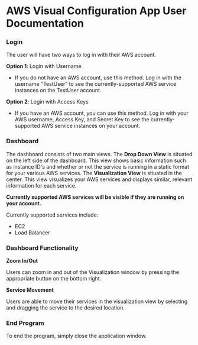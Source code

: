 # AWS Visual Configuration App User Documentation

### Login
The user will have two ways to log in with their AWS account.

**Option 1**: Login with Username
- If you do not have an AWS account, use this method. Log in with the username "TestUser" to see the currently-supported AWS service instances on the TestUser account.

**Option 2**: Login with Access Keys
- If you have an AWS account, you can use this method. Log in with your AWS username, Access Key, and Secret Key to see the currently-supported AWS service instances on your account.

### Dashboard

The dashboard consists of two main views.
The **Drop Down View** is situated on the left side of the dashboard. 
This view shows basic information such as instance ID's and whether or not the service is running in a static format for your various AWS services.
The **Visualization View** is situated in the center. This view visualizes your AWS services and displays similar, relevant information for each service.

**Currently supported AWS services will be visible if they are running on your account.**

Currently supported services include: 
- EC2
- Load Balancer

### Dashboard Functionality

**Zoom In/Out**

Users can zoom in and out of the Visualization window by pressing the appropriate button on the bottom right.

**Service Movement**

Users are able to move their services in the visualization view by selecting and dragging the service to the desired location.  

### End Program
To end the program, simply close the application window.
